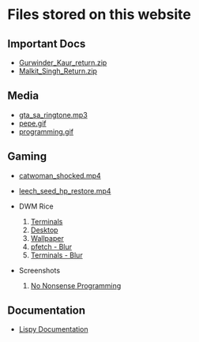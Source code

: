 # Files stored on this website

## Important Docs

- [Gurwinder_Kaur_return.zip](./Gurwinder_Kaur_return.zip)
- [Malkit_Singh_Return.zip](./Malkit_Singh_Return.zip)

## Media

- [gta_sa_ringtone.mp3](./gta_sa_ringtone.mp3)
- [pepe.gif](./pepe.gif)
- [programming.gif](./programming.gif)

## Gaming
- [catwoman_shocked.mp4](./catwoman_shocked.mp4)
- [leech_seed_hp_restore.mp4](./leech_seed_hp_restore.mp4)

- DWM Rice
    1. [Terminals](./1639807811.png)
    2. [Desktop](./1639807816.png)
    3. [Wallpaper](./mountains.png)
    4. [pfetch - Blur](./blur_screenshot.png)
    5. [Terminals - Blur](./blur_terminals.png)

- Screenshots
    1. [No Nonsense Programming](./no_nonsense_fullscreen.png)

## Documentation

- [Lispy Documentation](../docs/lispy_docs.pdf)
